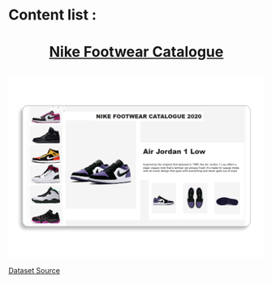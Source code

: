 
# <p>Content list :</p>

# <p align="center"><a href="https://github.com/Alarick-Alfikry/Power-BI-Visualization/tree/main/NIke%20Footwear%20Catalogue">Nike Footwear Catalogue</a></p>

<img src="https://github.com/Alarick-Alfikry/Power-BI-Visualization/blob/main/NIke%20Footwear%20Catalogue/Background%20calalogue%20Mockup.png" />

[Dataset Source](https://data.world/data-hut/product-data-from-nike)

